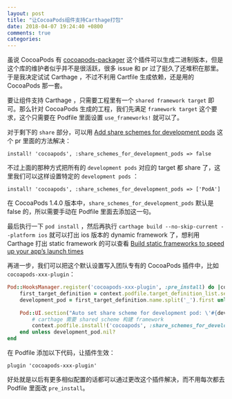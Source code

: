 ```yaml
---
layout: post
title: "让CocoaPods组件支持Carthage打包"
date: 2018-04-07 19:24:40 +0800
comments: true
categories: 
---
```


虽说 CocoaPods 有 [cocoapods-packager](https://github.com/CocoaPods/cocoapods-packager) 这个插件可以生成二进制版本，但是这个库的维护者似乎并不是很活跃，很多 issue 和 pr 过了挺久了还堆积在那里。于是我决定试试 Carthage ，不过不利用 Cartfile 生成依赖，还是用的 CocoaPods 那一套。

要让组件支持 Carthage ，只需要工程里有一个 `shared framework target` 即可。那么针对 CocoaPods 生成的工程，我们先满足 `framework target` 这个要求，这个只需要在 Podfile 里面设置 `use_frameworks!` 就可以了。

<!--more-->

对于剩下的 `share` 部分，可以用 [Add share schemes for development pods](https://github.com/CocoaPods/CocoaPods/pull/5254) 这个 pr 里面的方法解决：

```
install! 'cocoapods', :share_schemes_for_development_pods => false
```
不过上面的那种方式把所有的 `development pods` 对应的 target 都 share 了，这里我们可以这样设置特定的 `development pods` ：

```
install! 'cocoapods', :share_schemes_for_development_pods => ['PodA']
```

在 CocoaPods 1.4.0 版本中，`share_schemes_for_development_pods` 默认是 false 的，所以需要手动在 Podfile 里面去添加这一句。

最后执行一下 `pod install` ，然后再执行 `carthage build --no-skip-current --platform ios` 就可以打出 ios 版本的 dynamic framework 了，想利用 Carthage 打出 static framework 的可以查看 [Build static frameworks to speed up your app’s launch times](https://github.com/Carthage/Carthage/blob/master/Documentation/StaticFrameworks.md)


再进一步，我们可以把这个默认设置写入团队专有的 CocoaPods 插件中，比如 `cocoapods-xxx-plugin`：

```ruby
Pod::HooksManager.register('cocoapods-xxx-plugin', :pre_install) do |context, _|
	first_target_definition = context.podfile.target_definition_list.select{ |d| d.name != 'Pods' }.first
	development_pod = first_target_definition.name.split('_').first unless first_target_definition.nil?
	    
	Pod::UI.section("Auto set share scheme for development pod: \'#{development_pod}\'") do
		# carthage 需要 shared scheme 构建 framework
		context.podfile.install!('cocoapods', :share_schemes_for_development_pods => [development_pod])
	end unless development_pod.nil?
end
```
在 Podfile 添加以下代码，让插件生效：

```
plugin 'cocoapods-xxx-plugin'
```

好处就是以后有更多相似配置的话都可以通过更改这个插件解决，而不用每次都去 Podfile 里面改 `pre_install`。